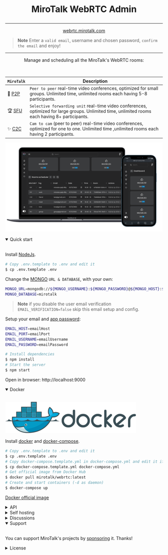 # <p align="center">MiroTalk WebRTC Admin</p>

<hr />

<p align="center">
    <a href="https://webrtc.mirotalk.com">webrtc.mirotalk.com</a>
</p>

> **Note**
> Enter a `valid email`, username and chosen password, `confirm the email` and enjoy!

<hr />

<p align="center">Manage and scheduling all the MiroTalk's WebRTC rooms:</p>

<br/>

| `MiroTalk`                                               | Description                                                                                                                                       |
| -------------------------------------------------------- | ------------------------------------------------------------------------------------------------------------------------------------------------- |
| 🚀 [P2P](https://github.com/miroslavpejic85/mirotalk)    | `Peer to peer` real-time video conferences, optimized for small groups. Unlimited time, unlimited rooms each having 5-8 participants.             |
| 🏆 [SFU](https://github.com/miroslavpejic85/mirotalksfu) | `Selective forwarding unit` real-time video conferences, optimized for large groups. Unlimited time, unlimited rooms each having 8+ participants. |
| ✨ [C2C](https://github.com/miroslavpejic85/mirotalkc2c) | `Cam to cam` (peer to peer) real-time video conferences, optimized for one to one. Unlimited time ,unlimited rooms each having 2 participants.    |

![mirotalk-webrtc-admin](./frontend/Images/mirotalk-webrtc-admin.png)

<details open>
<summary>Quick start</summary>

<br/>

Install [NodeJs](https://nodejs.org/en/blog/release/v18.16.0).

```bash
# Copy .env.template to .env and edit it
$ cp .env.template .env
```

Change the [MONGO](https://www.mongodb.com/) `URL & DATABASE`, with your own:

```bash
MONGO_URL=mongodb://${MONGO_USERNAME}:${MONGO_PASSWORD}@${MONGO_HOST}:${MONGO_PORT}
MONGO_DATABASE=mirotalk
```

> **Note**
> if you disable the user email verification `EMAIL_VERIFICATION=false` skip this email setup and config.

Setup your email and [app password](https://support.google.com/mail/answer/185833?hl=en):

```bash
EMAIL_HOST=emailHost
EMAIL_PORT=emailPort
EMAIL_USERNAME=emailUsername
EMAIL_PASSWORD=emailPassword
```

```bash
# Install dependencies
$ npm install
# Start the server
$ npm start
```

Open in browser: http://localhost:9000

</details>

<details open>
<summary>Docker</summary>

<br/>

![docker](./frontend/Images/docker.png)

Install [docker](https://docs.docker.com/engine/install/) and [docker-compose](https://docs.docker.com/compose/install/).

```bash
# Copy .env.template to .env and edit it
$ cp .env.template .env
# Copy docker-compose.template.yml in docker-compose.yml and edit it if needed
$ cp docker-compose.template.yml docker-compose.yml
# Get official image from Docker Hub
$ docker pull mirotalk/webrtc:latest
# Create and start containers (-d as daemon)
$ docker-compose up
```

[Docker official image](https://hub.docker.com/r/mirotalk/webrtc)

</details>

<details>
<summary>API</summary>

<br/>

You can check the swagger document at http://localhost:9000/api/v1/docs, or live [here](https://webrtc.mirotalk.com/api/v1/docs).

</details>

<details>
<summary>Self hosting</summary>

<br/>

To self-hosting MiroTalk WEB, just follow [this steps](./docs/self-hosting.md).

</details>

<details>

<summary>Discussions</summary>

<br/>

Join with us on [Discord](https://discord.gg/rgGYfeYW3N), ask questions and post answers without opening issues.

</details>

<details open>
<summary>Support</summary>

<br/>

You can support MiroTalk's projects by [sponsoring](https://github.com/sponsors/miroslavpejic85) it. Thanks!

</details>

<details>
<summary>License</summary>

<br/>

![AGPLv3](./frontend/Images/AGPLv3.png)

MiroTalk is free and can be modified and forked. But the conditions of the AGPLv3 (GNU Affero General Public License v3.0) need to be respected. In particular modifications need to be free as well and made available to the public. Get a quick overview of the license at [Choose an open source license](https://choosealicense.com/licenses/agpl-3.0/).

For a MiroTalk license under conditions other than AGPLv3, please contact us at license.mirotalk@gmail.com or [purchase directly via CodeCanyon](https://codecanyon.net/item/a-selfhosted-mirotalks-webrtc-rooms-scheduler-server/42643313).

Thank you!

</details>
